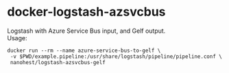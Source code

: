 # docker-logstash-azsvcbus
Logstash with Azure Service Bus input, and Gelf output.  
Usage:
```
ducker run --rm --name azure-service-bus-to-gelf \
 -v $PWD/example.pipeline:/usr/share/logstash/pipeline/pipeline.conf \
 nanohest/logstash-azsvcbus-gelf
```
